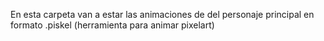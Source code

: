 En esta carpeta van a estar las animaciones de del personaje principal en formato .piskel (herramienta para animar pixelart)